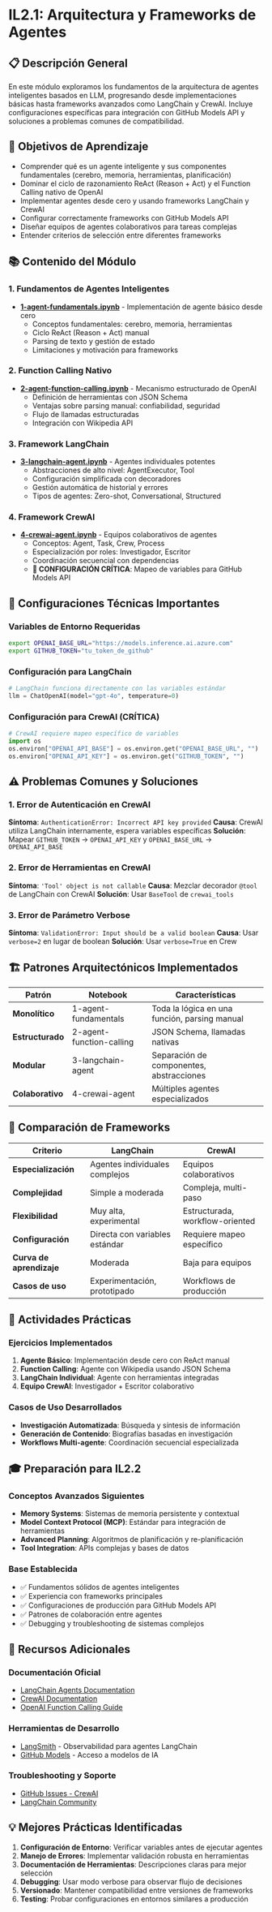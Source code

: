 # IL2.1: Arquitectura y Frameworks de Agentes

## 📋 Descripción General

En este módulo exploramos los fundamentos de la arquitectura de agentes inteligentes basados en LLM, progresando desde implementaciones básicas hasta frameworks avanzados como LangChain y CrewAI. Incluye configuraciones específicas para integración con GitHub Models API y soluciones a problemas comunes de compatibilidad.

## 🎯 Objetivos de Aprendizaje

- Comprender qué es un agente inteligente y sus componentes fundamentales (cerebro, memoria, herramientas, planificación)
- Dominar el ciclo de razonamiento ReAct (Reason + Act) y el Function Calling nativo de OpenAI
- Implementar agentes desde cero y usando frameworks LangChain y CrewAI
- Configurar correctamente frameworks con GitHub Models API
- Diseñar equipos de agentes colaborativos para tareas complejas
- Entender criterios de selección entre diferentes frameworks

## 📚 Contenido del Módulo

### 1. Fundamentos de Agentes Inteligentes
- **[1-agent-fundamentals.ipynb](1-agent-fundamentals.ipynb)** - Implementación de agente básico desde cero
  - Conceptos fundamentales: cerebro, memoria, herramientas
  - Ciclo ReAct (Reason + Act) manual
  - Parsing de texto y gestión de estado
  - Limitaciones y motivación para frameworks

### 2. Function Calling Nativo
- **[2-agent-function-calling.ipynb](2-agent-function-calling.ipynb)** - Mecanismo estructurado de OpenAI
  - Definición de herramientas con JSON Schema
  - Ventajas sobre parsing manual: confiabilidad, seguridad
  - Flujo de llamadas estructuradas
  - Integración con Wikipedia API

### 3. Framework LangChain
- **[3-langchain-agent.ipynb](3-langchain-agent.ipynb)** - Agentes individuales potentes
  - Abstracciones de alto nivel: AgentExecutor, Tool
  - Configuración simplificada con decoradores
  - Gestión automática de historial y errores
  - Tipos de agentes: Zero-shot, Conversational, Structured

### 4. Framework CrewAI
- **[4-crewai-agent.ipynb](4-crewai-agent.ipynb)** - Equipos colaborativos de agentes
  - Conceptos: Agent, Task, Crew, Process
  - Especialización por roles: Investigador, Escritor
  - Coordinación secuencial con dependencias
  - **🔧 CONFIGURACIÓN CRÍTICA**: Mapeo de variables para GitHub Models API

## 🔧 Configuraciones Técnicas Importantes

### Variables de Entorno Requeridas
```bash
export OPENAI_BASE_URL="https://models.inference.ai.azure.com"
export GITHUB_TOKEN="tu_token_de_github"
```

### Configuración para LangChain
```python
# LangChain funciona directamente con las variables estándar
llm = ChatOpenAI(model="gpt-4o", temperature=0)
```

### Configuración para CrewAI (CRÍTICA)
```python
# CrewAI requiere mapeo específico de variables
import os
os.environ["OPENAI_API_BASE"] = os.environ.get("OPENAI_BASE_URL", "")
os.environ["OPENAI_API_KEY"] = os.environ.get("GITHUB_TOKEN", "")
```

## ⚠️ Problemas Comunes y Soluciones

### 1. Error de Autenticación en CrewAI
**Síntoma**: `AuthenticationError: Incorrect API key provided`
**Causa**: CrewAI utiliza LangChain internamente, espera variables específicas
**Solución**: Mapear `GITHUB_TOKEN` → `OPENAI_API_KEY` y `OPENAI_BASE_URL` → `OPENAI_API_BASE`

### 2. Error de Herramientas en CrewAI
**Síntoma**: `'Tool' object is not callable`
**Causa**: Mezclar decorador `@tool` de LangChain con CrewAI
**Solución**: Usar `BaseTool` de `crewai_tools`

### 3. Error de Parámetro Verbose
**Síntoma**: `ValidationError: Input should be a valid boolean`
**Causa**: Usar `verbose=2` en lugar de boolean
**Solución**: Usar `verbose=True` en Crew

## 🏗️ Patrones Arquitectónicos Implementados

| **Patrón** | **Notebook** | **Características** |
|------------|--------------|-------------------|
| **Monolítico** | 1-agent-fundamentals | Toda la lógica en una función, parsing manual |
| **Estructurado** | 2-agent-function-calling | JSON Schema, llamadas nativas |
| **Modular** | 3-langchain-agent | Separación de componentes, abstracciones |
| **Colaborativo** | 4-crewai-agent | Múltiples agentes especializados |

## 🔄 Comparación de Frameworks

| **Criterio** | **LangChain** | **CrewAI** |
|-------------|--------------|------------|
| **Especialización** | Agentes individuales complejos | Equipos colaborativos |
| **Complejidad** | Simple a moderada | Compleja, multi-paso |
| **Flexibilidad** | Muy alta, experimental | Estructurada, workflow-oriented |
| **Configuración** | Directa con variables estándar | Requiere mapeo específico |
| **Curva de aprendizaje** | Moderada | Baja para equipos |
| **Casos de uso** | Experimentación, prototipado | Workflows de producción |

## 📝 Actividades Prácticas

### Ejercicios Implementados
1. **Agente Básico**: Implementación desde cero con ReAct manual
2. **Function Calling**: Agente con Wikipedia usando JSON Schema
3. **LangChain Individual**: Agente con herramientas integradas
4. **Equipo CrewAI**: Investigador + Escritor colaborativo

### Casos de Uso Desarrollados
- **Investigación Automatizada**: Búsqueda y síntesis de información
- **Generación de Contenido**: Biografías basadas en investigación
- **Workflows Multi-agente**: Coordinación secuencial especializada

## 🎓 Preparación para IL2.2

### Conceptos Avanzados Siguientes
- **Memory Systems**: Sistemas de memoria persistente y contextual
- **Model Context Protocol (MCP)**: Estándar para integración de herramientas
- **Advanced Planning**: Algoritmos de planificación y re-planificación
- **Tool Integration**: APIs complejas y bases de datos

### Base Establecida
- ✅ Fundamentos sólidos de agentes inteligentes
- ✅ Experiencia con frameworks principales
- ✅ Configuraciones de producción para GitHub Models API
- ✅ Patrones de colaboración entre agentes
- ✅ Debugging y troubleshooting de sistemas complejos

## 🔗 Recursos Adicionales

### Documentación Oficial
- [LangChain Agents Documentation](https://python.langchain.com/docs/use_cases/autonomous_agents/)
- [CrewAI Documentation](https://docs.crewai.com/)
- [OpenAI Function Calling Guide](https://platform.openai.com/docs/guides/function-calling)

### Herramientas de Desarrollo
- [LangSmith](https://smith.langchain.com/) - Observabilidad para agentes LangChain
- [GitHub Models](https://github.com/marketplace/models) - Acceso a modelos de IA

### Troubleshooting y Soporte
- [GitHub Issues - CrewAI](https://github.com/joaomdmoura/crewAI/issues)
- [LangChain Community](https://github.com/langchain-ai/langchain/discussions)

## 💡 Mejores Prácticas Identificadas

1. **Configuración de Entorno**: Verificar variables antes de ejecutar agentes
2. **Manejo de Errores**: Implementar validación robusta en herramientas
3. **Documentación de Herramientas**: Descripciones claras para mejor selección
4. **Debugging**: Usar modo verbose para observar flujo de decisiones
5. **Versionado**: Mantener compatibilidad entre versiones de frameworks
6. **Testing**: Probar configuraciones en entornos similares a producción